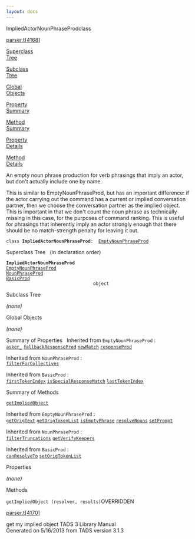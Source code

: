 ```yaml
---
layout: docs
---
```

<span class="title">ImpliedActorNounPhraseProd</span><span class="type">class</span>

[parser.t](../file/parser.t.html)\[[4168](../source/parser.t.html#4168)\]

[Superclass  
Tree](#_SuperClassTree_)

[Subclass  
Tree](#_SubClassTree_)

[Global  
Objects](#_ObjectSummary_)

[Property  
Summary](#_PropSummary_)

[Method  
Summary](#_MethodSummary_)

[Property  
Details](#_Properties_)

[Method  
Details](#_Methods_)



An empty noun phrase production for verb phrasings that imply an actor,
but don't actually include one by name.

This is similar to EmptyNounPhraseProd, but has an important difference:
if the actor carrying out the command has a current or implied
conversation partner, then we choose the conversation partner as the
implied object. This is important in that we don't count the noun phrase
as technically missing in this case, for the purposes of command
ranking. This is useful for phrasings that inherently imply an actor
strongly enough that there should be no match-strength penalty for
leaving it out.

`class `**`ImpliedActorNounPhraseProd`**` :   `[`EmptyNounPhraseProd`](../object/EmptyNounPhraseProd.html)



<span id="_SuperClassTree_"></span>



<span class="hdln">Superclass Tree</span>   (in declaration order)



**`ImpliedActorNounPhraseProd`**  
[`EmptyNounPhraseProd`](../object/EmptyNounPhraseProd.html)  
[`NounPhraseProd`](../object/NounPhraseProd.html)  
[`BasicProd`](../object/BasicProd.html)  
`                                 object`  
<span id="_SubClassTree_"></span>



<span class="hdln">Subclass Tree</span>  



*(none)* <span id="_ObjectSummary_"></span>



<span class="hdln">Global Objects</span>  



*(none)* <span id="_PropSummary_"></span>



<span class="hdln">Summary of Properties</span>  
Inherited from `EmptyNounPhraseProd` :  
[`asker_`](../object/EmptyNounPhraseProd.html#asker_) [`fallbackResponseProd`](../object/EmptyNounPhraseProd.html#fallbackResponseProd) [`newMatch`](../object/EmptyNounPhraseProd.html#newMatch) [`responseProd`](../object/EmptyNounPhraseProd.html#responseProd)

Inherited from `NounPhraseProd` :  
[`filterForCollectives`](../object/NounPhraseProd.html#filterForCollectives)

Inherited from `BasicProd` :  
[`firstTokenIndex`](../object/BasicProd.html#firstTokenIndex) [`isSpecialResponseMatch`](../object/BasicProd.html#isSpecialResponseMatch) [`lastTokenIndex`](../object/BasicProd.html#lastTokenIndex)

<span id="_MethodSummary_"></span>



<span class="hdln">Summary of Methods</span>  



[`getImpliedObject`](#getImpliedObject)

Inherited from `EmptyNounPhraseProd` :  
[`getOrigText`](../object/EmptyNounPhraseProd.html#getOrigText) [`getOrigTokenList`](../object/EmptyNounPhraseProd.html#getOrigTokenList) [`isEmptyPhrase`](../object/EmptyNounPhraseProd.html#isEmptyPhrase) [`resolveNouns`](../object/EmptyNounPhraseProd.html#resolveNouns) [`setPrompt`](../object/EmptyNounPhraseProd.html#setPrompt)

Inherited from `NounPhraseProd` :  
[`filterTruncations`](../object/NounPhraseProd.html#filterTruncations) [`getVerifyKeepers`](../object/NounPhraseProd.html#getVerifyKeepers)

Inherited from `BasicProd` :  
[`canResolveTo`](../object/BasicProd.html#canResolveTo) [`setOrigTokenList`](../object/BasicProd.html#setOrigTokenList)

<span id="_Properties_"></span>



<span class="hdln">Properties</span>  



*(none)* <span id="_Methods_"></span>



<span class="hdln">Methods</span>  



<span id="getImpliedObject"></span>

`getImpliedObject (resolver, results)`<span class="rem">OVERRIDDEN</span>

[parser.t](../file/parser.t.html)\[[4170](../source/parser.t.html#4170)\]



get my implied object
TADS 3 Library Manual  
Generated on 5/16/2013 from TADS version 3.1.3


